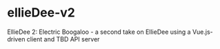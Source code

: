 # ellieDee-v2
EllieDee 2: Electric Boogaloo - a second take on EllieDee using a Vue.js-driven client and TBD API server
